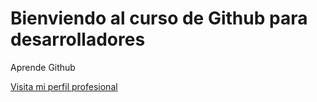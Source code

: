 # Bienviendo al curso de Github para desarrolladores

Aprende Github

[Visita mi perfil profesional](https://www.linkedin.com/in/luis-a-ramírez-piña-b849a0255/)
